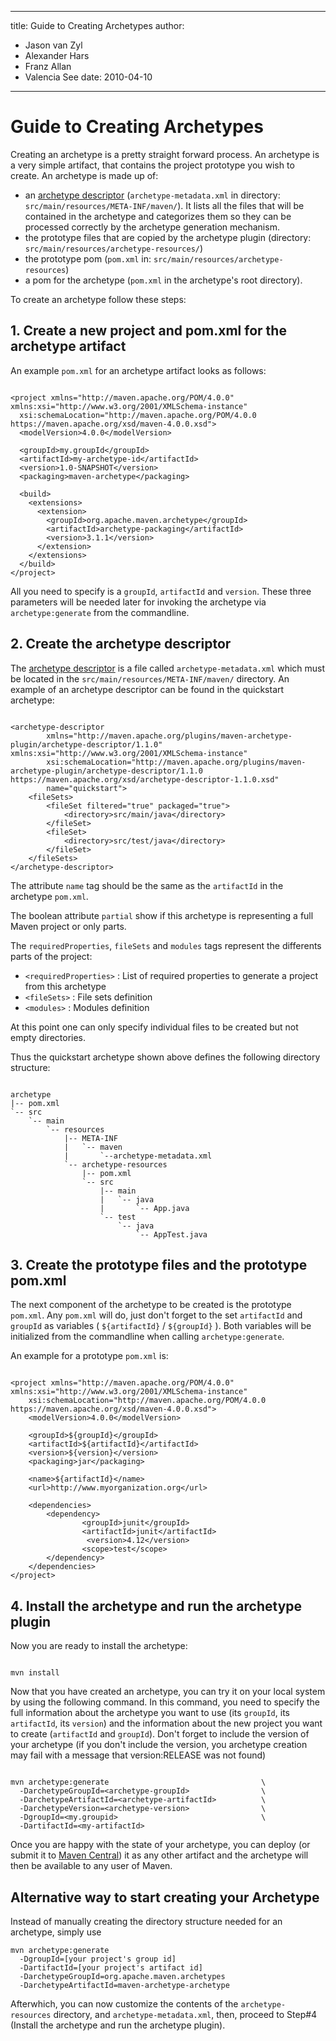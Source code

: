 ---

title: Guide to Creating Archetypes
author: 
- Jason van Zyl
- Alexander Hars
- Franz Allan
- Valencia See
date: 2010-04-10
----------------

<!--
Licensed to the Apache Software Foundation (ASF) under one
or more contributor license agreements.  See the NOTICE file
distributed with this work for additional information
regarding copyright ownership.  The ASF licenses this file
to you under the Apache License, Version 2.0 (the
"License"); you may not use this file except in compliance
with the License.  You may obtain a copy of the License at

http://www.apache.org/licenses/LICENSE-2.0

Unless required by applicable law or agreed to in writing,
software distributed under the License is distributed on an
"AS IS" BASIS, WITHOUT WARRANTIES OR CONDITIONS OF ANY
KIND, either express or implied.  See the License for the
specific language governing permissions and limitations
under the License.
-->

# Guide to Creating Archetypes

Creating an archetype is a pretty straight forward process. An archetype is a very simple artifact, that contains the project prototype you wish to create. An archetype is made up of:

- an [archetype descriptor](/archetype/archetype-models/archetype-descriptor/archetype-descriptor.html) \(`archetype-metadata.xml` in directory: `src/main/resources/META-INF/maven/`\). It lists all the files that will be contained in the archetype and categorizes them so they can be processed correctly by the archetype generation mechanism.
- the prototype files that are copied by the archetype plugin \(directory: `src/main/resources/archetype-resources/`\)
- the prototype pom \(`pom.xml` in: `src/main/resources/archetype-resources`\)
- a pom for the archetype \(`pom.xml` in the archetype&apos;s root directory\).

To create an archetype follow these steps:

## 1\. Create a new project and pom.xml for the archetype artifact

An example `pom.xml` for an archetype artifact looks as follows:

```unknown

<project xmlns="http://maven.apache.org/POM/4.0.0" xmlns:xsi="http://www.w3.org/2001/XMLSchema-instance"
  xsi:schemaLocation="http://maven.apache.org/POM/4.0.0 https://maven.apache.org/xsd/maven-4.0.0.xsd">
  <modelVersion>4.0.0</modelVersion>

  <groupId>my.groupId</groupId>
  <artifactId>my-archetype-id</artifactId>
  <version>1.0-SNAPSHOT</version>
  <packaging>maven-archetype</packaging>

  <build>
    <extensions>
      <extension>
        <groupId>org.apache.maven.archetype</groupId>
        <artifactId>archetype-packaging</artifactId>
        <version>3.1.1</version>
      </extension>
    </extensions>
  </build>
</project>
```

All you need to specify is a `groupId`, `artifactId` and `version`. These three parameters will be needed later for invoking the archetype via `archetype:generate` from the commandline.

## 2\. Create the archetype descriptor

The [archetype descriptor](/archetype/archetype-models/archetype-descriptor/archetype-descriptor.html) is a file called `archetype-metadata.xml` which must be located in the `src/main/resources/META-INF/maven/` directory. An example of an archetype descriptor can be found in the quickstart archetype:

```unknown

<archetype-descriptor
        xmlns="http://maven.apache.org/plugins/maven-archetype-plugin/archetype-descriptor/1.1.0" xmlns:xsi="http://www.w3.org/2001/XMLSchema-instance"
        xsi:schemaLocation="http://maven.apache.org/plugins/maven-archetype-plugin/archetype-descriptor/1.1.0 https://maven.apache.org/xsd/archetype-descriptor-1.1.0.xsd"
        name="quickstart">
    <fileSets>
        <fileSet filtered="true" packaged="true">
            <directory>src/main/java</directory>
        </fileSet>
        <fileSet>
            <directory>src/test/java</directory>
        </fileSet>
    </fileSets>
</archetype-descriptor>
```

The attribute `name` tag should be the same as the `artifactId` in the archetype `pom.xml`.

The boolean attribute `partial` show if this archetype is representing a full Maven project or only parts.

The `requiredProperties`, `fileSets` and `modules` tags represent the differents parts of the project:

- `<requiredProperties>` : List of required properties to generate a project from this archetype
- `<fileSets>` : File sets definition
- `<modules>` : Modules definition

At this point one can only specify individual files to be created but not empty directories.

Thus the quickstart archetype shown above defines the following directory structure:

```

archetype
|-- pom.xml
`-- src
    `-- main
        `-- resources
            |-- META-INF
            |   `-- maven
            |       `--archetype-metadata.xml
            `-- archetype-resources
                |-- pom.xml
                `-- src
                    |-- main
                    |   `-- java
                    |       `-- App.java
                    `-- test
                        `-- java
                            `-- AppTest.java
```

## 3\. Create the prototype files and the prototype pom.xml

The next component of the archetype to be created is the prototype `pom.xml`. Any `pom.xml` will do, just don&apos;t forget to the set `artifactId` and `groupId` as variables \( `${artifactId}` / `${groupId}` \). Both variables will be initialized from the commandline when calling `archetype:generate`.

An example for a prototype `pom.xml` is:

```unknown

<project xmlns="http://maven.apache.org/POM/4.0.0" xmlns:xsi="http://www.w3.org/2001/XMLSchema-instance"
    xsi:schemaLocation="http://maven.apache.org/POM/4.0.0 https://maven.apache.org/xsd/maven-4.0.0.xsd">
    <modelVersion>4.0.0</modelVersion>

    <groupId>${groupId}</groupId>
    <artifactId>${artifactId}</artifactId>
    <version>${version}</version>
    <packaging>jar</packaging>

    <name>${artifactId}</name>
    <url>http://www.myorganization.org</url>

    <dependencies>
        <dependency>
                <groupId>junit</groupId>
                <artifactId>junit</artifactId>
                 <version>4.12</version>
                <scope>test</scope>
        </dependency>
    </dependencies>
</project>
```

## 4\. Install the archetype and run the archetype plugin

Now you are ready to install the archetype:

```

mvn install
```

Now that you have created an archetype, you can try it on your local system by using the following command. In this command, you need to specify the full information about the archetype you want to use \(its `groupId`, its `artifactId`, its `version`\) and the information about the new project you want to create \(`artifactId` and `groupId`\). Don&apos;t forget to include the version of your archetype \(if you don&apos;t include the version, you archetype creation may fail with a message that version:RELEASE was not found\)

```

mvn archetype:generate                                  \
  -DarchetypeGroupId=<archetype-groupId>                \
  -DarchetypeArtifactId=<archetype-artifactId>          \
  -DarchetypeVersion=<archetype-version>                \
  -DgroupId=<my.groupid>                                \
  -DartifactId=<my-artifactId>
```

Once you are happy with the state of your archetype, you can deploy \(or submit it to [Maven Central](/guides/mini/guide-central-repository-upload.html)\) it as any other artifact and the archetype will then be available to any user of Maven.

## Alternative way to start creating your Archetype

Instead of manually creating the directory structure needed for an archetype, simply use

```
mvn archetype:generate
  -DgroupId=[your project's group id]
  -DartifactId=[your project's artifact id]
  -DarchetypeGroupId=org.apache.maven.archetypes
  -DarchetypeArtifactId=maven-archetype-archetype
```

Afterwhich, you can now customize the contents of the `archetype-resources` directory, and `archetype-metadata.xml`, then, proceed to Step#4 \(Install the archetype and run the archetype plugin\).

